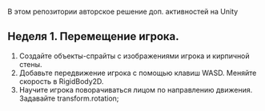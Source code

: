 В этом репозитории авторское решение доп. активностей на Unity

## Неделя 1. Перемещение игрока.

1. Создайте объекты-спрайты с изображениями игрока и кирпичной стены.
2. Добавьте передвижение игрока с помощью клавиш WASD. Меняйте скорость в RigidBody2D.
3. Научите игрока поворачиваться лицом по направлению движения. Задавайте transform.rotation;
